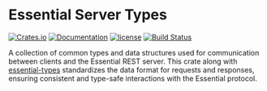 # Essential Server Types
[![Crates.io][crates-badge]][crates-url]
[![Documentation][docs-badge]][docs-url]
[![license][apache-badge]][apache-url]
[![Build Status][actions-badge]][actions-url]

[crates-badge]: https://img.shields.io/crates/v/essential-server-types.svg
[crates-url]: https://crates.io/crates/essential-server-types
[docs-badge]: https://docs.rs/essential-server-types/badge.svg
[docs-url]: https://docs.rs/essential-server-types
[apache-badge]: https://img.shields.io/badge/license-APACHE-blue.svg
[apache-url]: LICENSE
[actions-badge]: https://github.com/essential-contributions/essential-server/workflows/ci/badge.svg
[actions-url]:https://github.com/essential-contributions/essential-server/actions

A collection of common types and data structures used for communication between clients and the Essential REST server. This crate along with [essential-types](https://github.com/essential-contributions/essential-base/tree/main/crates/types) standardizes the data format for requests and responses, ensuring consistent and type-safe interactions with the Essential protocol.